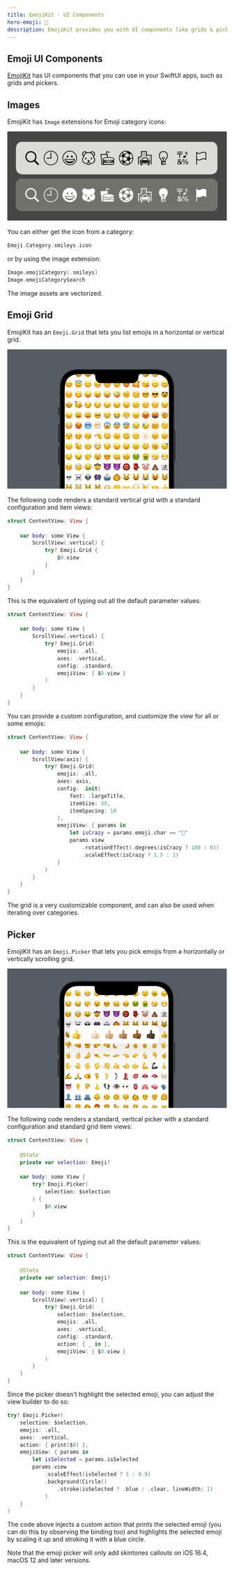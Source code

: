 ```yaml
---
title: EmojiKit - UI Components
hero-emoji: 📱
description: EmojiKit provides you with UI components like grids & pickers.
---
```



## Emoji UI Components

[EmojiKit](/emojikit) has UI components that you can use in your SwiftUI apps, such as grids and pickers.


## Images

EmojiKit has `Image` extensions for Emoji category icons:

![Emoji Category Icons](/assets/screenshots/emojikit-categories.png)

You can either get the icon from a category:

```swift
Emoji.Category.smileys.icon
```

or by using the image extension:

```swift
Image.emojiCategory(.smileys)
Image.emojiCategorySearch
```

The image assets are vectorized.


## Emoji Grid

EmojiKit has an ``Emoji.Grid`` that lets you list emojis in a horizontal or vertical grid.

![Emoji Grid](/assets/screenshots/emojikit-grid.png)

The following code renders a standard vertical grid with a standard configuration and item views:

```swift
struct ContentView: View {

    var body: some View {
        ScrollView(.vertical) {
            try? Emoji.Grid { 
                $0.view 
            }
        }
    }
}
```

This is the equivalent of typing out all the default parameter values:

```swift
struct ContentView: View {

    var body: some View {
        ScrollView(.vertical) {
            try? Emoji.Grid(
                emojis: .all,
                axes: .vertical,
                config: .standard,
                emojiView: { $0.view }
            )
        }
    }
}
```

You can provide a custom configuration, and customize the view for all or some emojis:

```swift
struct ContentView: View {

    var body: some View {
        ScrollView(axis) {
            try? Emoji.Grid(
                emojis: .all,
                axes: axis,
                config: .init(
                    font: .largeTitle,
                    itemSize: 35,
                    itemSpacing: 10
                ),
                emojiView: { params in
                    let isCrazy = params.emoji.char == "🤪"
                    params.view
                        .rotationEffect(.degrees(isCrazy ? 180 : 0))
                        .scaleEffect(isCrazy ? 1.5 : 1)
                }
            )
        }
    }
}
```

The grid is a very customizable component, and can also be used when iterating over categories.


## Picker

EmojiKit has an ``Emoji.Picker`` that lets you pick emojis from a horizontally or vertically scrolling grid.

![Emoji Picker](/assets/screenshots/emojikit-picker.png)

The following code renders a standard, vertical picker with a standard configuration and standard grid item views:

```swift
struct ContentView: View {

    @State
    private var selection: Emoji?

    var body: some View {
        try? Emoji.Picker(
            selection: $selection
        ) {
            $0.view
        }
    }
}
```

This is the equivalent of typing out all the default parameter values:

```swift
struct ContentView: View {

    @State
    private var selection: Emoji?

    var body: some View {
        ScrollView(.vertical) {
            try? Emoji.Grid(
                selection: $selection,
                emojis: .all,
                axes: .vertical,
                config: .standard,
                action: { _ in },
                emojiView: { $0.view }
            )
        }
    }
}
```

Since the picker doesn't highlight the selected emoji, you can adjust the view builder to do so:

```swift
try? Emoji.Picker(
    selection: $selection,
    emojis: .all,
    axes: .vertical,
    action: { print($0) },
    emojiView: { params in
        let isSelected = params.isSelected
        params.view
            .scaleEffect(isSelected ? 1 : 0.9)
            .background(Circle()
                .stroke(isSelected ? .blue : .clear, lineWidth: 1)
            )
    }
)
```

The code above injects a custom action that prints the selected emoji (you can do this by observing the binding too) and highlights the selected emoji by scaling it up and stroking it with a blue circle.

Note that the emoji picker will only add skintones callouts on iOS 16.4, macOS 12 and later versions.



[GitHub]: https://github.com/Kankoda/EmojiKit
[Website]: https://kankoda.com/emojikit
